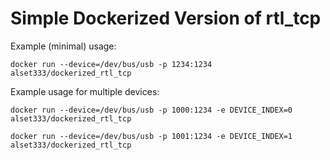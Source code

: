 # Simple Dockerized Version of rtl_tcp
Example (minimal) usage:

`docker run --device=/dev/bus/usb -p 1234:1234 alset333/dockerized_rtl_tcp`

Example usage for multiple devices:

`docker run --device=/dev/bus/usb -p 1000:1234 -e DEVICE_INDEX=0 alset333/dockerized_rtl_tcp`

`docker run --device=/dev/bus/usb -p 1001:1234 -e DEVICE_INDEX=1 alset333/dockerized_rtl_tcp`
